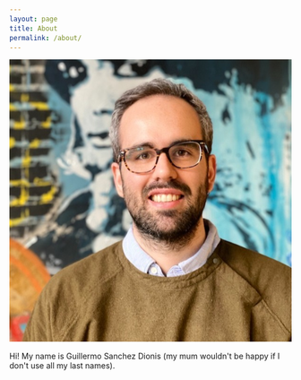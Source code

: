 ```yaml
---
layout: page
title: About
permalink: /about/
---
```

<p align="center">
<img src="https://github.com/guillesd/guillesd.github.io/blob/main/content/images/about_photo.jpeg?raw=true"/>
</p>

Hi! My name is Guillermo Sanchez Dionis (my mum wouldn't be happy if I don't use all my last names). 
